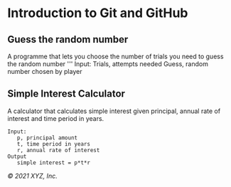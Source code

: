 # Introduction to Git and GitHub

## Guess the random number

A programme that lets you choose the number of trials you need to guess the random number
'''
Input:
  Trials, attempts needed
  Guess, random number chosen by player

## Simple Interest Calculator

A calculator that calculates simple interest given principal, annual rate of interest and time period in years.

```
Input:
   p, principal amount
   t, time period in years
   r, annual rate of interest
Output
   simple interest = p*t*r
```

_© 2021 XYZ, Inc._
